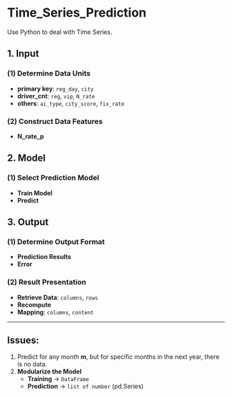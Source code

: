 # Time_Series_Prediction
Use Python to deal with Time Series.


## 1. Input
### (1) Determine Data Units
- **primary key**: `reg_day`, `city`
- **driver_cnt**: `reg`, `vip`, `N_rate`
- **others**: `ai_type`, `city_score`, `fix_rate`

### (2) Construct Data Features
- **N_rate_p**

## 2. Model
### (1) Select Prediction Model
- **Train Model**
- **Predict**

## 3. Output
### (1) Determine Output Format
- **Prediction Results**
- **Error**

### (2) Result Presentation
- **Retrieve Data**: `columns`, `rows`
- **Recompute**
- **Mapping**: `columns`, `content`

---

## Issues:
1. Predict for any month **m**, but for specific months in the next year, there is no data.
2. **Modularize the Model**
   - **Training** -> `DataFrame`
   - **Prediction** -> `list of number` (pd.Series)

